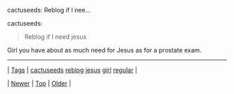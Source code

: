 <!--
title: cactuseeds
date: 2020-06-28T15:27:00.074Z
tags: cactuseeds, reblog, jesus, girl, regular
-->


cactuseeds: Reblog if I nee...

<p>cactuseeds:</p>

<blockquote><p>Reblog if I need jesus</p></blockquote>

<p>Girl you have about as much need for Jesus as for a prostate exam.</p>

<!--BOTTOM-POST-NAVIGATION-->
---

| [Tags](tags.md) | [cactuseeds](tag-cactuseeds.md) [reblog](tag-reblog.md) [jesus](tag-jesus.md) [girl](tag-girl.md) [regular](tag-regular.md) |

| [Newer](117019099299.md) | [Top](index.md) | [Older](117099480399.md) |